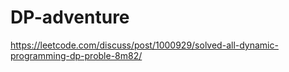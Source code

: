 # DP-adventure

https://leetcode.com/discuss/post/1000929/solved-all-dynamic-programming-dp-proble-8m82/
